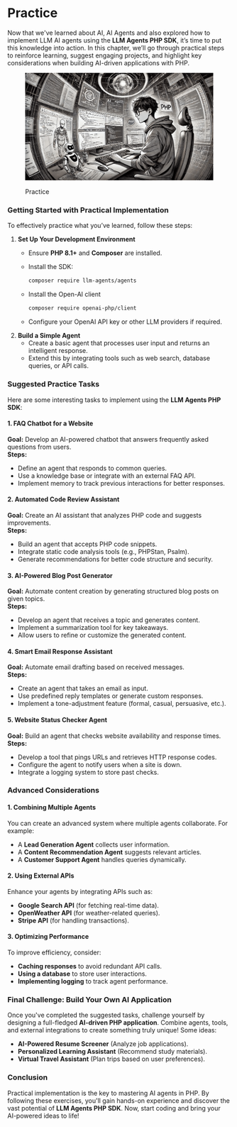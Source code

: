 # Practice

Now that we've learned about AI, AI Agents and also explored how to implement LLM AI agents using the **LLM Agents PHP SDK**, it’s time to put this knowledge into action. In this chapter, we’ll go through practical steps to reinforce learning, suggest engaging projects, and highlight key considerations when building AI-driven applications with PHP.

<div align="left"><figure><img src="../.gitbook/assets/ai-practice.png" alt="" width="563"><figcaption><p>Practice</p></figcaption></figure></div>

### **Getting Started with Practical Implementation**

To effectively practice what you’ve learned, follow these steps:

1. **Set Up Your Development Environment**
   * Ensure **PHP 8.1+** and **Composer** are installed.
   *   Install the SDK:

       ```bash
       composer require llm-agents/agents
       ```
   *   Install the Open-AI client

       ```bash
       composer require openai-php/client
       ```
   * Configure your OpenAI API key or other LLM providers if required.
2. **Build a Simple Agent**
   * Create a basic agent that processes user input and returns an intelligent response.
   * Extend this by integrating tools such as web search, database queries, or API calls.

### **Suggested Practice Tasks**

Here are some interesting tasks to implement using the **LLM Agents PHP SDK**:

#### **1. FAQ Chatbot for a Website**

**Goal:** Develop an AI-powered chatbot that answers frequently asked questions from users.\
**Steps:**

* Define an agent that responds to common queries.
* Use a knowledge base or integrate with an external FAQ API.
* Implement memory to track previous interactions for better responses.

#### **2. Automated Code Review Assistant**

**Goal:** Create an AI assistant that analyzes PHP code and suggests improvements.\
**Steps:**

* Build an agent that accepts PHP code snippets.
* Integrate static code analysis tools (e.g., PHPStan, Psalm).
* Generate recommendations for better code structure and security.

#### **3. AI-Powered Blog Post Generator**

**Goal:** Automate content creation by generating structured blog posts on given topics.\
**Steps:**

* Develop an agent that receives a topic and generates content.
* Implement a summarization tool for key takeaways.
* Allow users to refine or customize the generated content.

#### **4. Smart Email Response Assistant**

**Goal:** Automate email drafting based on received messages.\
**Steps:**

* Create an agent that takes an email as input.
* Use predefined reply templates or generate custom responses.
* Implement a tone-adjustment feature (formal, casual, persuasive, etc.).

#### **5. Website Status Checker Agent**

**Goal:** Build an agent that checks website availability and response times.\
**Steps:**

* Develop a tool that pings URLs and retrieves HTTP response codes.
* Configure the agent to notify users when a site is down.
* Integrate a logging system to store past checks.

### **Advanced Considerations**

#### **1. Combining Multiple Agents**

You can create an advanced system where multiple agents collaborate. For example:

* A **Lead Generation Agent** collects user information.
* A **Content Recommendation Agent** suggests relevant articles.
* A **Customer Support Agent** handles queries dynamically.

#### **2. Using External APIs**

Enhance your agents by integrating APIs such as:

* **Google Search API** (for fetching real-time data).
* **OpenWeather API** (for weather-related queries).
* **Stripe API** (for handling transactions).

#### **3. Optimizing Performance**

To improve efficiency, consider:

* **Caching responses** to avoid redundant API calls.
* **Using a database** to store user interactions.
* **Implementing logging** to track agent performance.

### **Final Challenge: Build Your Own AI Application**

Once you've completed the suggested tasks, challenge yourself by designing a full-fledged **AI-driven PHP application**. Combine agents, tools, and external integrations to create something truly unique! Some ideas:

* **AI-Powered Resume Screener** (Analyze job applications).
* **Personalized Learning Assistant** (Recommend study materials).
* **Virtual Travel Assistant** (Plan trips based on user preferences).

### **Conclusion**

Practical implementation is the key to mastering AI agents in PHP. By following these exercises, you'll gain hands-on experience and discover the vast potential of **LLM Agents PHP SDK**. Now, start coding and bring your AI-powered ideas to life!
